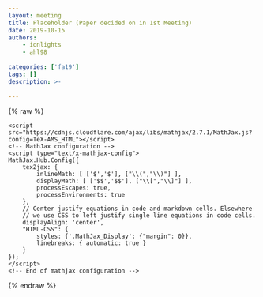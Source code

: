 ```yaml
---
layout: meeting
title: Placeholder (Paper decided on in 1st Meeting)
date: 2019-10-15
authors:
    - ionlights
    - ahl98
    
categories: ['fa19']
tags: []
description: >-
    
---
```

{% raw %}



  <script src="https://cdnjs.cloudflare.com/ajax/libs/require.js/2.1.10/require.min.js"></script>
  <script src="https://cdnjs.cloudflare.com/ajax/libs/jquery/2.0.3/jquery.min.js"></script>

  

  <!-- Load mathjax -->
    <script src="https://cdnjs.cloudflare.com/ajax/libs/mathjax/2.7.1/MathJax.js?config=TeX-AMS_HTML"></script>
    <!-- MathJax configuration -->
    <script type="text/x-mathjax-config">
    MathJax.Hub.Config({
        tex2jax: {
            inlineMath: [ ['$','$'], ["\\(","\\)"] ],
            displayMath: [ ['$$','$$'], ["\\[","\\]"] ],
            processEscapes: true,
            processEnvironments: true
        },
        // Center justify equations in code and markdown cells. Elsewhere
        // we use CSS to left justify single line equations in code cells.
        displayAlign: 'center',
        "HTML-CSS": {
            styles: {'.MathJax_Display': {"margin": 0}},
            linebreaks: { automatic: true }
        }
    });
    </script>
    <!-- End of mathjax configuration -->
  
 


{% endraw %}